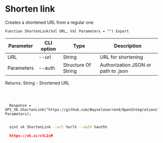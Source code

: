 ﻿---
sidebar_position: 5
---

# Shorten link
 Creates a shortened URL from a regular one



`Function ShortenLink(Val URL, Val Parameters = "") Export`

  | Parameter | CLI option | Type | Description |
  |-|-|-|-|
  | URL | --url | String | URL for shortening |
  | Parameters | --auth | Structure Of String | Authorization JSON or path to .json |

  
  Returns:  String - Shortened URL

<br/>




```bsl title="Code example"
  
  Response = OPI_VK.ShortenLink("https://github.com/Bayselonarrend/OpenIntegrations", Parameters);
```



```sh title="CLI command example"
    
  oint vk ShortenLink --url %url% --auth %auth%

```

```json title="Result"
  https://vk.cc/ctL1sM

```
